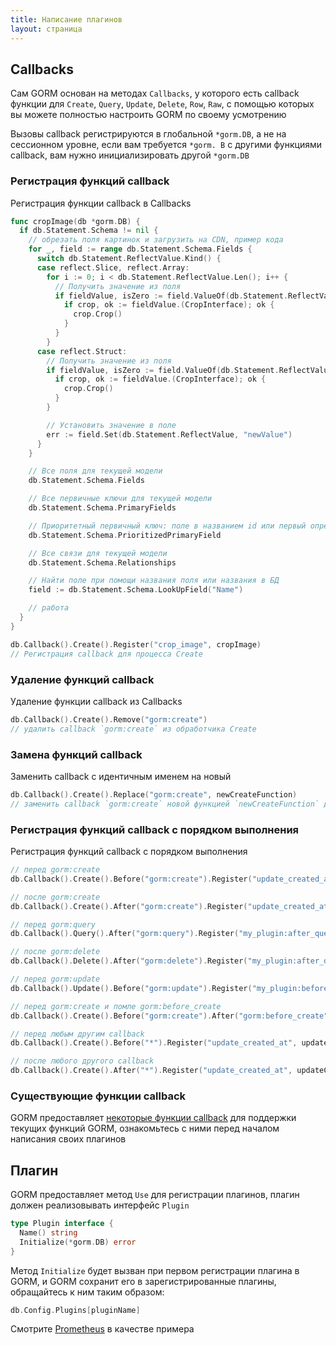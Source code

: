 ```yaml
---
title: Написание плагинов
layout: страница
---
```


## Callbacks

Сам GORM основан на методах `Callbacks`, у которого есть callback функции для `Create`, `Query`, `Update`, `Delete`, `Row`, `Raw`, с помощью которых вы можете полностью настроить GORM по своему усмотрению

Вызовы callback регистрируются в глобальной `*gorm.DB`, а не на сессионном уровне, если вам требуется `*gorm. B` с другими функциями callback, вам нужно инициализировать другой `*gorm.DB`

### Регистрация функций callback

Регистрация функции callback в Callbacks

```go
func cropImage(db *gorm.DB) {
  if db.Statement.Schema != nil {
    // обрезать поля картинок и загрузить на CDN, пример кода
    for _, field := range db.Statement.Schema.Fields {
      switch db.Statement.ReflectValue.Kind() {
      case reflect.Slice, reflect.Array:
        for i := 0; i < db.Statement.ReflectValue.Len(); i++ {
          // Получить значение из поля
          if fieldValue, isZero := field.ValueOf(db.Statement.ReflectValue.Index(i)); !isZero {
            if crop, ok := fieldValue.(CropInterface); ok {
              crop.Crop()
            }
          }
        }
      case reflect.Struct:
        // Получить значение из поля
        if fieldValue, isZero := field.ValueOf(db.Statement.ReflectValue); isZero {
          if crop, ok := fieldValue.(CropInterface); ok {
            crop.Crop()
          }
        }

        // Установить значение в поле
        err := field.Set(db.Statement.ReflectValue, "newValue")
      }
    }

    // Все поля для текущей модели
    db.Statement.Schema.Fields

    // Все первичные ключи для текущей модели
    db.Statement.Schema.PrimaryFields

    // Приоритетный первичный ключ: поле в названием id или первый определенный первичный ключ
    db.Statement.Schema.PrioritizedPrimaryField

    // Все связи для текущей модели
    db.Statement.Schema.Relationships

    // Найти поле при помощи названия поля или названия в БД
    field := db.Statement.Schema.LookUpField("Name")

    // работа
  }
}

db.Callback().Create().Register("crop_image", cropImage)
// Регистрация callback для процесса Create
```

### Удаление функций callback

Удаление функции callback из Callbacks

```go
db.Callback().Create().Remove("gorm:create")
// удалить callback `gorm:create` из обработчика Create
```

### Замена функций callback

Заменить callback с идентичным именем на новый

```go
db.Callback().Create().Replace("gorm:create", newCreateFunction)
// заменить callback `gorm:create` новой функцией `newCreateFunction` для обработчика Create
```

### Регистрация функций callback с порядком выполнения

Регистрация функций callback с порядком выполнения

```go
// перед gorm:create
db.Callback().Create().Before("gorm:create").Register("update_created_at", updateCreated)

// после gorm:create
db.Callback().Create().After("gorm:create").Register("update_created_at", updateCreated)

// перед gorm:query
db.Callback().Query().After("gorm:query").Register("my_plugin:after_query", afterQuery)

// после gorm:delete
db.Callback().Delete().After("gorm:delete").Register("my_plugin:after_delete", afterDelete)

// перед gorm:update
db.Callback().Update().Before("gorm:update").Register("my_plugin:before_update", beforeUpdate)

// перед gorm:create и помле gorm:before_create
db.Callback().Create().Before("gorm:create").After("gorm:before_create").Register("my_plugin:before_create", beforeCreate)

// перед любым другим callback
db.Callback().Create().Before("*").Register("update_created_at", updateCreated)

// после любого другого callback
db.Callback().Create().After("*").Register("update_created_at", updateCreated)
```

### Существующие функции callback

GORM предоставляет [некоторые функции callback](https://github.com/go-gorm/gorm/blob/master/callbacks/callbacks.go) для поддержки текущих функций GORM, ознакомьтесь с ними перед началом написания своих плагинов

## Плагин

GORM предоставляет метод `Use` для регистрации плагинов, плагин должен реализовывать интерфейс `Plugin`

```go
type Plugin interface {
  Name() string
  Initialize(*gorm.DB) error
}
```

Метод `Initialize` будет вызван при первом регистрации плагина в GORM, и GORM сохранит его в зарегистрированные плагины, обращайтесь к ним таким образом:

```go
db.Config.Plugins[pluginName]
```

Смотрите [Prometheus](prometheus.html) в качестве примера
